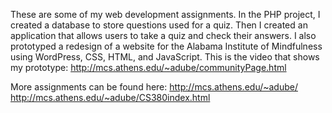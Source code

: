 These are some of my web development assignments. In the PHP project, I created a database to store questions used for a quiz. Then I created an application that allows users to take a quiz and check their answers. I also prototyped a redesign of a website for the Alabama Institute of Mindfulness using WordPress, CSS, HTML, and JavaScript. This is the video that shows my prototype: http://mcs.athens.edu/~adube/communityPage.html

More assignments can be found here:
http://mcs.athens.edu/~adube/     
http://mcs.athens.edu/~adube/CS380index.html
